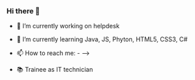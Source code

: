 ### Hi there 👋

- 🔭 I’m currently working on helpdesk
- 🌱 I’m currently learning Java, JS, Phyton, HTML5, CSS3, C#
- 📫 How to reach me: -
-->

- 📚 Trainee as IT technician
